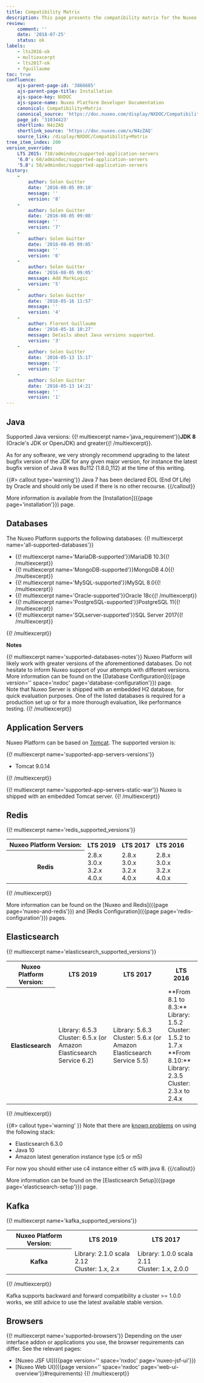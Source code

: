 ```yaml
---
title: Compatibility Matrix
description: This page presents the compatibility matrix for the Nuxeo Platform. 
review:
    comment: ''
    date: '2018-07-25'
    status: ok
labels:
    - lts2016-ok
    - multiexcerpt
    - lts2017-ok
    - fguillaume
toc: true
confluence:
    ajs-parent-page-id: '3866685'
    ajs-parent-page-title: Installation
    ajs-space-key: NXDOC
    ajs-space-name: Nuxeo Platform Developer Documentation
    canonical: Compatibility+Matrix
    canonical_source: 'https://doc.nuxeo.com/display/NXDOC/Compatibility+Matrix'
    page_id: '31034423'
    shortlink: N4zZAQ
    shortlink_source: 'https://doc.nuxeo.com/x/N4zZAQ'
    source_link: /display/NXDOC/Compatibility+Matrix
tree_item_index: 200
version_override:
    LTS 2015: 710/admindoc/supported-application-servers
    '6.0': 60/admindoc/supported-application-servers
    '5.8': 58/admindoc/supported-application-servers
history:
    -
        author: Solen Guitter
        date: '2016-08-05 09:10'
        message: ''
        version: '8'
    -
        author: Solen Guitter
        date: '2016-08-05 09:08'
        message: ''
        version: '7'
    -
        author: Solen Guitter
        date: '2016-08-05 09:05'
        message: ''
        version: '6'
    -
        author: Solen Guitter
        date: '2016-08-05 09:05'
        message: Add MarkLogic
        version: '5'
    -
        author: Solen Guitter
        date: '2016-05-16 11:57'
        message: ''
        version: '4'
    -
        author: Florent Guillaume
        date: '2016-05-16 10:27'
        message: Details about Java versions supported.
        version: '3'
    -
        author: Solen Guitter
        date: '2016-05-13 15:17'
        message: ''
        version: '2'
    -
        author: Solen Guitter
        date: '2016-05-13 14:21'
        message: ''
        version: '1'
---
```

## Java

Supported Java versions: {{! multiexcerpt name='java_requirement'}}**JDK 8** (Oracle's JDK or OpenJDK) and greater{{! /multiexcerpt}}.

As for any software, we very strongly recommend upgrading to the latest bugfix version of the JDK for any given major version, for instance the latest bugfix version of Java 8 was 8u112 (1.8.0_112) at the time of this writing.

{{#> callout type='warning'}}
Java 7 has been declared EOL (End Of Life) by Oracle and should only be used if there is no other recourse.
{{/callout}}

More information is available from the [Installation]({{page page='installation'}}) page.

## Databases

The Nuxeo Platform supports the following databases:
{{! multiexcerpt name='all-supported-databases'}}
<ul>
<li>{{! multiexcerpt name='MariaDB-supported'}}MariaDB 10.3{{! /multiexcerpt}}</li>
<li>{{! multiexcerpt name='MongoDB-supported'}}MongoDB 4.0{{! /multiexcerpt}}</li>
<li>{{! multiexcerpt name='MySQL-supported'}}MySQL 8.0{{! /multiexcerpt}}</li>
<li>{{! multiexcerpt name='Oracle-supported'}}Oracle 18c{{! /multiexcerpt}}</li>
<li>{{! multiexcerpt name='PostgreSQL-supported'}}PostgreSQL 11{{! /multiexcerpt}}</li>
<li>{{! multiexcerpt name='SQLserver-supported'}}SQL Server 2017{{! /multiexcerpt}}</li>
</ul>
{{! /multiexcerpt}}

**Notes**

{{! multiexcerpt name='supported-databases-notes'}}
Nuxeo Platform will likely work with greater versions of the aforementioned databases. Do not hesitate to inform Nuxeo support of your attempts with different versions.
More information can be found on the [Database Configuration]({{page version='' space='nxdoc' page='database-configuration'}}) page.<br/>
Note that Nuxeo Server is shipped with an embedded H2 database, for quick evaluation purposes. One of the listed databases is required for a production set up or for a more thorough evaluation, like performance testing.
{{! /multiexcerpt}}

## Application Servers

Nuxeo Platform can be based on [Tomcat](http://tomcat.apache.org/). The supported version is:

{{! multiexcerpt name='supported-app-servers-versions'}}
<ul>
<li>Tomcat 9.0.14</li>
</ul>
{{! /multiexcerpt}}

{{! multiexcerpt name='supported-app-servers-static-war'}}
Nuxeo is shipped with an embedded Tomcat server.
{{! /multiexcerpt}}

## Redis

{{! multiexcerpt name='redis_supported_versions'}}
<div class="table-scroll">
<table class="hover">
<tbody>
<tr>
<th colspan="1">Nuxeo Platform Version:</th>
<th colspan="1">LTS 2019</th>
<th colspan="1">LTS 2017</th>
<th colspan="1">LTS 2016</th>
</tr>
<tr>
<th colspan="1">Redis</th>
<td colspan="1">2.8.x <br />
3.0.x <br />
3.2.x <br />
4.0.x</td>
<td colspan="1">2.8.x <br />
3.0.x <br />
3.2.x <br />
4.0.x</td>
<td colspan="1">2.8.x <br />
3.0.x <br />
3.2.x <br />
4.0.x</td>
</tr>
</tbody>
</table>
</div>
{{! /multiexcerpt}}

More information can be found on the [Nuxeo and Redis]({{page page='nuxeo-and-redis'}}) and [Redis Configuration]({{page page='redis-configuration'}}) pages.

## Elasticsearch

{{! multiexcerpt name='elasticsearch_supported_versions'}}
<div class="table-scroll">
<table class="hover">
<tbody>
<tr>
<th colspan="1">Nuxeo Platform Version:</th>
<th colspan="1">LTS 2019</th>
<th colspan="1">LTS 2017</th>
<th colspan="1">LTS 2016</th>
</tr>
<tr><th colspan="1">Elasticsearch</th>
<td colspan="1">
Library: 6.5.3<br />
Cluster: 6.5.x (or Amazon Elasticsearch Service 6.2)</td>
<td colspan="1">
Library: 5.6.3<br />
Cluster: 5.6.x (or Amazon Elasticsearch Service 5.5)</td>
<td colspan="1">**From 8.1 to 8.3:**<br/>
Library: 1.5.2<br />
Cluster: 1.5.2 to 1.7.x<br/>
**From 8.10:**<br/>
Library: 2.3.5<br />
Cluster: 2.3.x to 2.4.x</td>
</tr>
</tbody>
</table>
</div>{{! /multiexcerpt}}

{{#> callout type='warning' }}
Note that there are [known problems](https://jira.nuxeo.com/browse/NXP-25252) on using the following stack:
- Elasticsearch 6.3.0
- Java 10
- Amazon latest generation instance type (c5 or m5)

For now you should either use c4 instance either c5 with java 8.
{{/callout}}

More information can be found on the [Elasticsearch Setup]({{page page='elasticsearch-setup'}}) page.

## Kafka

{{! multiexcerpt name='kafka_supported_versions'}}

<div class="table-scroll">
<table class="hover">
<tbody>
<tr>
  <th colspan="1">Nuxeo Platform Version:</th>
  <th colspan="1">LTS 2019</th>
  <th colspan="1">LTS 2017</th>
</tr>
<tr>
  <th colspan="1">Kafka</th>
<td colspan="1">
  Library: 2.1.0 scala 2.12<br/>
  Cluster: 1.x, 2.x
</td>
<td colspan="1">
  Library: 1.0.0 scala 2.11<br/>
  Cluster: 1.x, 2.0.0
</td>
</tr>
</tbody>
</table>
</div>
{{! /multiexcerpt}}

Kafka supports backward and forward compatibility a cluster >= 1.0.0 works,
we still advice to use the latest available stable version.

## Browsers

{{! multiexcerpt name='supported-browsers'}}
Depending on the user interface addon or applications you use, the browser requirements can differ. See the relevant pages:
- [Nuxeo JSF UI]({{page version='' space='nxdoc' page='nuxeo-jsf-ui'}})
- [Nuxeo Web UI]({{page version='' space='nxdoc' page='web-ui-overview'}}#requirements)
{{! /multiexcerpt}}
